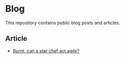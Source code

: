 # Blog

This repository contains public blog posts and articles.

## Article
- [Burnt, can a star chef act agile?](article/2021/burnt.md)
